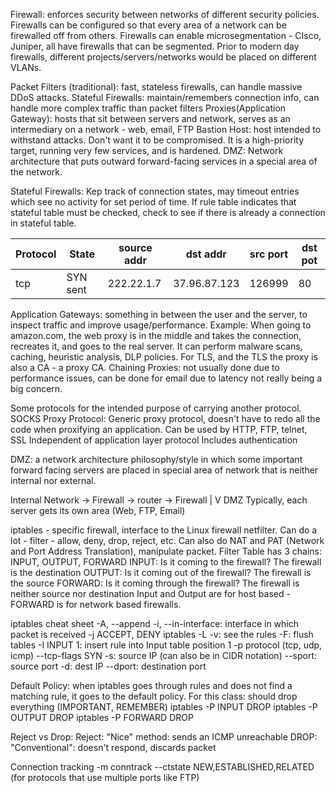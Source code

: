 Firewall: enforces security between networks of different security policies. 
Firewalls can be configured so that every area of a network can be firewalled off from others. Firewalls can enable microsegmentation - CIsco, Juniper, all have firewalls that can be segmented. 
Prior to modern day firewalls, different projects/servers/networks would be placed on different VLANs. 

Packet Filters (traditional): fast, stateless firewalls, can handle massive DDoS attacks.
Stateful Firewalls: maintain/remembers connection info, can handle more complex traffic than packet filters
Proxies(Application Gateway): hosts that sit between servers and network, serves as an intermediary on a network - web, email, FTP
Bastion Host: host intended to withstand attacks. Don't want it to be compromised. It is a high-priority target, running very few services, and is hardened. 
DMZ: Network architecture that puts outward forward-facing services in a special area of the network. 


Stateful Firewalls: Kep track of connection states, may timeout entries which see no activity for set period of time. If rule table indicates that stateful table must be checked, check to see if there is already a connection in stateful table.


| Protocol | State    | source addr | dst addr     | src port | dst pot |
| -------- | -------- | ----------- | ------------ | -------- | ------- |
| tcp      | SYN sent | 222.22.1.7  | 37.96.87.123 | 126999   | 80      |

Application Gateways: something in between the user and the server, to inspect traffic and improve usage/performance. 
Example: When going to amazon.com, the web proxy is in the middle and takes the connection, recreates it, and goes to the real server. It can perform malware scans, caching, heuristic analysis, DLP policies. 
For TLS, and the TLS the proxy is also a CA - a proxy CA. 
Chaining Proxies: not usually done due to performance issues, can be done for email due to latency not really being a big concern.

Some protocols for the intended purpose of carrying another protocol.
SOCKS Proxy Protocol: Generic proxy protocol, doesn't have to redo all the code when proxifying an application.
Can be used by HTTP, FTP, telnet, SSL
Independent of application layer protocol
Includes authentication

DMZ: a network architecture philosophy/style in which some important forward facing servers are placed in special area of network that is neither internal nor external. 

Internal Network -> Firewall -> router -> Firewall
							|
							V
						   DMZ
Typically, each server gets its own area (Web, FTP, Email)

iptables - specific firewall, interface to the Linux firewall netfilter. Can do a lot - filter - allow, deny, drop, reject, etc. Can also do NAT and PAT (Network and Port Address Translation), manipulate packet.
Filter Table has 3 chains: INPUT, OUTPUT, FORWARD
INPUT: Is it coming to the firewall? The firewall is the destination
OUTPUT: Is it coming out of the firewall? The firewall is the source
FORWARD: Is it coming through the firewall? The firewall is neither source nor destination
Input and Output are for host based - FORWARD is for network based firewalls.

iptables cheat sheet
-A, --append
-i, --in-interface: interface in which packet is received
-j ACCEPT, DENY
iptables -L -v: see the rules
-F: flush tables
-I INPUT 1: insert rule into Input table position 1
-p protocol (tcp, udp, icmp)
--tcp-flags SYN
-s: source IP (can also be in CIDR notation)
--sport: source port
-d: dest IP
--dport: destination port

Default Policy: when iptables goes through rules and does not find a matching rule, it goes to the default policy. 
For this class: should drop everything (IMPORTANT, REMEMBER)
iptables -P INPUT DROP
iptables -P OUTPUT DROP
iptables -P FORWARD DROP

Reject vs Drop:
Reject: "Nice" method: sends an ICMP unreachable
DROP: "Conventional": doesn't respond, discards packet

Connection tracking
-m conntrack --ctstate
NEW,ESTABLISHED,RELATED (for protocols that use multiple ports like FTP)